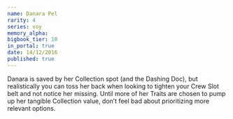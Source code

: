 ```yaml
---
name: Danara Pel
rarity: 4
series: voy
memory_alpha:
bigbook_tier: 10
in_portal: true
date: 14/12/2016
published: true
---
```


Danara is saved by her Collection spot (and the Dashing Doc), but realistically you can toss her back when looking to tighten your Crew Slot belt and not notice her missing. Until more of her Traits are chosen to pump up her tangible Collection value, don’t feel bad about prioritizing more relevant options.
